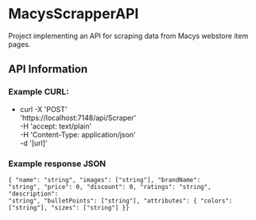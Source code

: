 # MacysScrapperAPI
Project implementing an API for scraping data from Macys webstore item pages. 

## API Information
### Example CURL:
- curl -X 'POST' \
  'https://localhost:7148/api/Scraper' \
  -H 'accept: text/plain' \
  -H 'Content-Type: application/json' \
  -d '[url]'
### Example response JSON
<code>{
  "name": "string",
  "images": ["string"],
  "brandName": "string",
  "price": 0,
  "discount": 0,
  "ratings": "string",
  "description": "string",
  "bulletPoints": ["string"],
  "attributes": {
    "colors": ["string"],
    "sizes": ["string"]
  }}</code>
